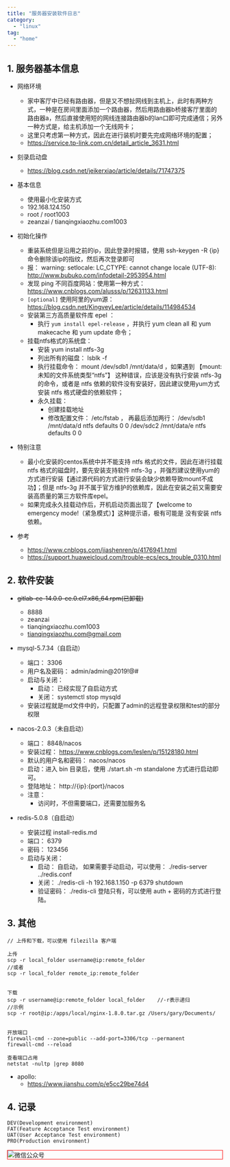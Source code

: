 ```yaml
---
title: "服务器安装软件日志"
category:
  - "linux"
tag:
  - "home"
---
```



## 1. 服务器基本信息

- 网络环境
  - 家中客厅中已经有路由器，但是又不想扯网线到主机上，此时有两种方式，一种是在房间里面添加一个路由器，然后用路由器b桥接客厅里面的路由器a，然后直接使用短的网线连接路由器b的lan口即可完成通信；另外一种方式是，给主机添加一个无线网卡；
  - 这里只考虑第一种方式，因此在进行装机时要先完成网络环境的配置；
  - https://service.tp-link.com.cn/detail_article_3631.html

- 刻录启动盘
  - https://blog.csdn.net/jeikerxiao/article/details/71747375

- 基本信息
  - 使用最小化安装方式
  - 192.168.124.150
  - root / root1003
  - zeanzai / tianqingxiaozhu.com1003

- 初始化操作
  - 重装系统但是沿用之前的ip，因此登录时报错，使用 ssh-keygen -R {ip} 命令删除该ip的指纹，然后再次登录即可
  - 报： warning: setlocale: LC_CTYPE: cannot change locale (UTF-8): http://www.bubuko.com/infodetail-2953954.html
  - 发现 ping 不同百度网站：使用第一种方式： https://www.cnblogs.com/alusss/p/12631133.html
  - `[optional]` 使用阿里的yum源： https://blog.csdn.net/KingveyLee/article/details/114984534
  - 安装第三方高质量软件库 epel ：
    - 执行 `yum install epel-release` ，并执行 yum clean all 和 yum makecache 和 yum update 命令；
  - 挂载ntfs格式的系统盘：
    - 安装 yum install ntfs-3g
    - 列出所有的磁盘： lsblk -f
    - 执行挂载命令： mount /dev/sdb1 /mnt/data/d ，如果遇到 【mount: 未知的文件系统类型“ntfs”】 这种错误，应该是没有执行安装 ntfs-3g 的命令，或者是 ntfs 依赖的软件没有安装好，因此建议使用yum方式安装 ntfs 格式硬盘的依赖软件；
    - 永久挂载：
      - 创建挂载地址
      - 修改配置文件： /etc/fstab ， 再最后添加两行：
              /dev/sdb1 /mnt/data/d           ntfs defaults 0 0
              /dev/sdc2 /mnt/data/e           ntfs defaults 0 0



- 特别注意
  - 最小化安装的centos系统中并不能支持 ntfs 格式的文件，因此在进行挂载 ntfs 格式的磁盘时，要先安装支持软件 ntfs-3g ，并强烈建议使用yum的方式进行安装【通过源代码的方式进行安装会缺少依赖导致mount不成功】；但是 ntfs-3g 并不属于官方维护的依赖库，因此在安装之前又需要安装高质量的第三方软件库epel。
  - 如果完成永久挂载动作后，开机启动页面出现了【welcome to emergency mode!（紧急模式）】这种提示语，极有可能是 没有安装 ntfs 依赖。



- 参考
  - https://www.cnblogs.com/jiashenren/p/4176941.html
  - https://support.huaweicloud.com/trouble-ecs/ecs_trouble_0310.html

## 2. 软件安装

- ~~gitlab-ce-14.0.0-ce.0.el7.x86_64.rpm(已卸载)~~
  - 8888
  - zeanzai
  - tianqingxiaozhu.com1003
  - tianqingxiaozhu.com@gmail.com

- mysql-5.7.34（自启动）
  - 端口： 3306
  - 用户名及密码： admin/admin@2019!@#
  - 启动与关闭：
    - 启动： 已经实现了自启动方式
    - 关闭： systemctl stop mysqld
  - 安装过程就是md文件中的，只配置了admin的远程登录权限和test的部分权限

<!-- - apollo-1.8.0（未自启动）
  - portal的端口： 8070
  - config依赖的eureka端口： 8080
  - 用户名和密码： apollo / admin
  - 启动与关闭：
    - 启动： 进入安装目录后，执行 startall.sh 脚本
    - 关闭： 进入安装目录后，执行 shutdownall.sh 脚本
  - 安装过程：
    - https://blog.csdn.net/SIMBA1949/article/details/107561778
  - 问题解决：
    - 遇到添加项目之后报“请联系管理员”的信息，可以查看start.sh配置文件中的日志所在位置，然后启动时检查日志文件报错问题。发现是端口占用问题，就使用端口占用检查命令：netstat -nultp 检查端口是否占用。发现是8080端口占用，原因是gitlab里面占用了8080。使用 gitlab-cli stop 关闭gitlab。 -->

- nacos-2.0.3（未自启动）
  - 端口： 8848/nacos
  - 安装过程：
    https://www.cnblogs.com/leslen/p/15128180.html
  - 默认的用户名和密码： nacos/nacos
  - 启动：进入 bin 目录后，使用 ./start.sh -m standalone 方式进行启动即可。
  - 登陆地址： http://{ip}:{port}/nacos
  - 注意：
    - 访问时，不但需要端口，还需要加服务名

- redis-5.0.8（自启动）
  - 安装过程
    install-redis.md
  - 端口： 6379
  - 密码： 123456
  - 启动与关闭：
    - 启动： 自启动， 如果需要手动启动，可以使用： ./redis-server ../redis.conf
    - 关闭： ./redis-cli -h 192.168.1.150 -p 6379 shutdown
    - 验证密码： ./redis-cli 登陆只有，可以使用 auth + 密码的方式进行登陆。


## 3. 其他

```
// 上传和下载，可以使用 filezilla 客户端

上传
scp -r local_folder username@ip:remote_folder
//或者
scp -r local_folder remote_ip:remote_folder


下载
scp -r username@ip:remote_folder local_folder    //-r表示递归
//示例
scp -r root@ip:/apps/local/nginx-1.8.0.tar.gz /Users/gary/Documents/


开放端口
firewall-cmd --zone=public --add-port=3306/tcp --permanent
firewall-cmd --reload

查看端口占用
netstat -nultp |grep 8080
```


- apollo:
  - https://www.jianshu.com/p/e5cc29be74d4

## 4. 记录

```
DEV(Development environment)
FAT(Feature Acceptance Test environment)
UAT(User Acceptance Test environment)
PRO(Production environment)
```


<img style="border:1px red solid; display:block; margin:0 auto;" :src="$withBase('/qrcode.jpg')" alt="微信公众号" />
